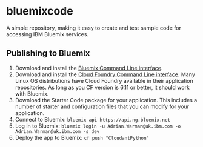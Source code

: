 # bluemixcode

A simple repository,
making it easy to create and test sample code for accessing IBM Bluemix services.

## Publishing to Bluemix

1.  Download and install the [Bluemix Command Line interface](http://clis.ng.bluemix.net/ui/home.html).
2.  Download and install the [Cloud Foundry Command Line interface](https://github.com/cloudfoundry/cli/releases).
    Many Linux OS distributions have Cloud Foundry available in their application repositories.
    As long as you CF version is 6.11 or better,
    it should work with Bluemix.
3.  Download the Starter Code package for your application.
    This includes a number of starter and configuration files that you can modify for your application.
4.  Connect to Bluemix:
    `bluemix api https://api.ng.bluemix.net`
5.  Log in to Bluemix:
    `bluemix login -u Adrian.Warman@uk.ibm.com -o Adrian.Warman@uk.ibm.com -s dev`
6.  Deploy the app to Bluemix:
    `cf push "CloudantPython"`
